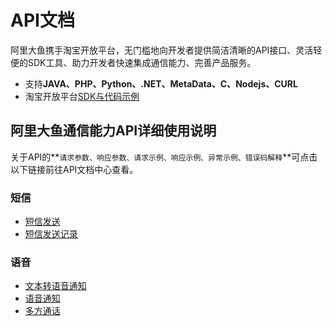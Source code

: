 # API文档

阿里大鱼携手淘宝开放平台，无门槛地向开发者提供简洁清晰的API接口、灵活轻便的SDK工具、助力开发者快速集成通信能力、完善产品服务。

- 支持**JAVA、PHP、Python、.NET、MetaData、C、Nodejs、CURL**
- 淘宝开放平台[SDK与代码示例](http://open.taobao.com/doc2/detail.htm?articleId=101618&docType=1&treeId=1)

## 阿里大鱼通信能力API详细使用说明
关于API的**`请求参数、响应参数、请求示例、响应示例、异常示例、错误码解释`**可点击以下链接前往API文档中心查看。

### 短信
- [短信发送](http://open.taobao.com/doc2/apiDetail?apiId=25450)
- [短信发送记录](http://open.taobao.com/doc2/apiDetail.htm?apiId=26039)

### 语音
- [文本转语音通知](http://open.taobao.com/doc2/apiDetail?apiId=25444)
- [语音通知](http://open.taobao.com/doc2/apiDetail?apiId=25445)
- [多方通话](http://open.taobao.com/doc2/apiDetail?apiId=25443)